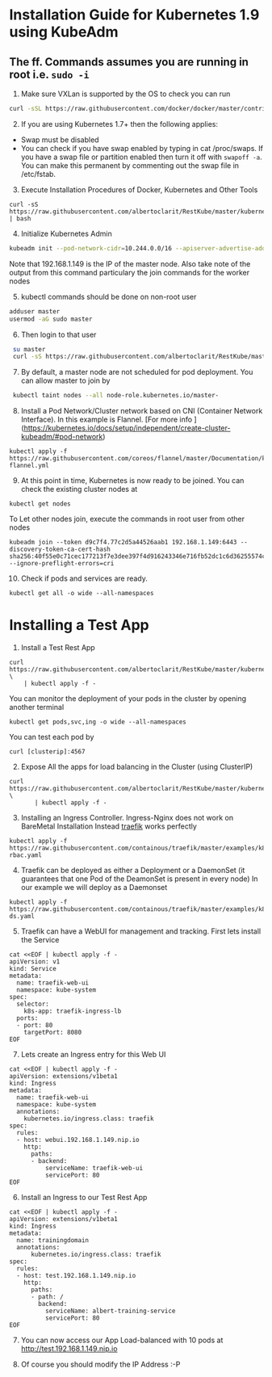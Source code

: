 # Installation Guide for Kubernetes 1.9 using KubeAdm

## The ff. Commands assumes you are running in root i.e. `sudo -i`
1. Make sure VXLan is supported by the OS
 to check you can run
 
 ```bash
 curl -sSL https://raw.githubusercontent.com/docker/docker/master/contrib/check-config.sh | bash
 ```
 
2. If you are using Kubernetes 1.7+ then the following applies:
 * Swap must be disabled 
 * You can check if you have swap enabled by typing in cat /proc/swaps. If you have a swap file or partition enabled then turn it off with `swapoff -a`. You can make this permanent by commenting out the swap file in /etc/fstab.

3. Execute Installation Procedures of Docker, Kubernetes and Other Tools
```
curl -sS https://raw.githubusercontent.com/albertoclarit/RestKube/master/kubernetes/settingk8.sh | bash
```

4. Initialize Kubernetes Admin
```bash
kubeadm init --pod-network-cidr=10.244.0.0/16 --apiserver-advertise-address=192.168.1.149 --kubernetes-version stable-1.9 --ignore-preflight-errors=cri

```
Note that 192.168.1.149 is the IP of the master node. Also take note of the 
output from this command particulary the join commands for the worker nodes


5. kubectl commands should be done on non-root user 
```bash
adduser master
usermod -aG sudo master
 ```
6. Then login to that user
 ```bash
  su master
  curl -sS https://raw.githubusercontent.com/albertoclarit/RestKube/master/kubernetes/setupenv.sh | bash
 ```
 
7. By default, a master node are not scheduled for pod deployment. You can allow master to join by 
```bash
 kubectl taint nodes --all node-role.kubernetes.io/master-
```

8. Install a Pod Network/Cluster network based on CNI (Container Network Interface). In this example is Flannel.
[For more info ] (https://kubernetes.io/docs/setup/independent/create-cluster-kubeadm/#pod-network)
```
kubectl apply -f https://raw.githubusercontent.com/coreos/flannel/master/Documentation/kube-flannel.yml
```

9. At this point in time, Kubernetes is now ready to be joined. You can check the existing
cluster nodes at 
```
kubectl get nodes
```

To Let other nodes join, execute the commands  in root user from other nodes
```
kubeadm join --token d9c7f4.77c2d5a44526aab1 192.168.1.149:6443 --discovery-token-ca-cert-hash sha256:40f55e0c71cec177213f7e3dee397f4d916243346e716fb52dc1c6d36255574c  --ignore-preflight-errors=cri
```

10. Check if pods and services are ready.

```
kubectl get all -o wide --all-namespaces
```


# Installing a Test App

1. Install a Test Rest App 
```
curl https://raw.githubusercontent.com/albertoclarit/RestKube/master/kubernetes/testrestdeployment.yaml \
    | kubectl apply -f -
```

You can monitor the deployment of your pods in the cluster by opening another terminal
```
kubectl get pods,svc,ing -o wide --all-namespaces
```

You can test each pod by 
```
curl [clusterip]:4567
```

2. Expose All the apps for load balancing in the Cluster (using ClusterIP)
```
curl https://raw.githubusercontent.com/albertoclarit/RestKube/master/kubernetes/testrestservice.yaml \
       | kubectl apply -f -
```

3. Installing an Ingress Controller. Ingress-Nginx does not work on BareMetal Installation
Instead [traefik](https://docs.traefik.io/) works perfectly

```
kubectl apply -f https://raw.githubusercontent.com/containous/traefik/master/examples/k8s/traefik-rbac.yaml
```

4. Traefik can be deployed as either a Deployment or a DaemonSet (it guarantees that one Pod of the DeamonSet is present in every node)
In our example we will deploy as a Daemonset

```
kubectl apply -f https://raw.githubusercontent.com/containous/traefik/master/examples/k8s/traefik-ds.yaml
```

5. Traefik can have a WebUI for management and tracking.
First lets install the Service

```
cat <<EOF | kubectl apply -f -
apiVersion: v1
kind: Service
metadata:
  name: traefik-web-ui
  namespace: kube-system
spec:
  selector:
    k8s-app: traefik-ingress-lb
  ports:
  - port: 80
    targetPort: 8080
EOF

```

7. Lets create an Ingress entry for this Web UI
```
cat <<EOF | kubectl apply -f -
apiVersion: extensions/v1beta1
kind: Ingress
metadata:
  name: traefik-web-ui
  namespace: kube-system
  annotations:
    kubernetes.io/ingress.class: traefik
spec:
  rules:
  - host: webui.192.168.1.149.nip.io
    http:
      paths:
      - backend:
          serviceName: traefik-web-ui
          servicePort: 80
EOF
```


6. Install an Ingress to our Test Rest App

```
cat <<EOF | kubectl apply -f -
apiVersion: extensions/v1beta1
kind: Ingress
metadata:
  name: trainingdomain
  annotations:
      kubernetes.io/ingress.class: traefik
spec:
  rules:
  - host: test.192.168.1.149.nip.io
    http:
      paths:
      - path: /
        backend:
          serviceName: albert-training-service
          servicePort: 80
EOF
```

7. You can now access our App Load-balanced with 10 pods at 
http://test.192.168.1.149.nip.io

8. Of course you should modify the IP Address :-P